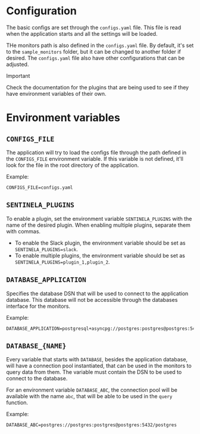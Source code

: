 # Configuration
The basic configs are set through the `configs.yaml` file. This file is read when the application starts and all the settings will be loaded.

THe monitors path is also defined in the `configs.yaml` file. By default, it's set to the `sample_monitors` folder, but it can be changed to another folder if desired. The `configs.yaml` file also have other configurations that can be adjusted.

> [!IMPORTANT]
> Check the documentation for the plugins that are being used to see if they have environment variables of their own.

# Environment variables
## `CONFIGS_FILE`
The application will try to load the configs file through the path defined in the `CONFIGS_FILE` environment variable. If this variable is not defined, it'll look for the file in the root directory of the application.

Example:
```
CONFIGS_FILE=configs.yaml
```

## `SENTINELA_PLUGINS`
To enable a plugin, set the environment variable `SENTINELA_PLUGINS` with the name of the desired plugin. When enabling multiple plugins, separate them with commas.
- To enable the Slack plugin, the environment variable should be set as `SENTINELA_PLUGINS=slack`.
- To enable multiple plugins, the environment variable should be set as `SENTINELA_PLUGINS=plugin_1,plugin_2`.

## `DATABASE_APPLICATION`
Specifies the database DSN that will be used to connect to the application database. This database will not be accessible through the databases interface for the monitors.

Example:
```
DATABASE_APPLICATION=postgresql+asyncpg://postgres:postgres@postgres:5432/postgres
```

## `DATABASE_{NAME}`
Every variable that starts with `DATABASE`, besides the application database, will have a connection pool instantiated, that can be used in the monitors to query data from them. The variable must contain the DSN to be used to connect to the database.

For an environment variable `DATABASE_ABC`, the connection pool will be available with the name `abc`, that will be able to be used in the `query` function.

Example:
```
DATABASE_ABC=postgres://postgres:postgres@postgres:5432/postgres
```
